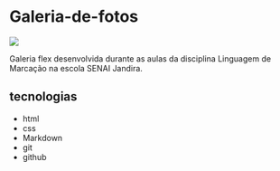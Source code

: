 # Galeria-de-fotos
![](./Captura%20de%20Tela%202025-02-24%20%C3%A0s%2011.18.07.png)

Galeria flex desenvolvida durante as aulas da disciplina Linguagem de Marcação na escola SENAI Jandira.

## tecnologias
* html
* css
* Markdown
* git
* github